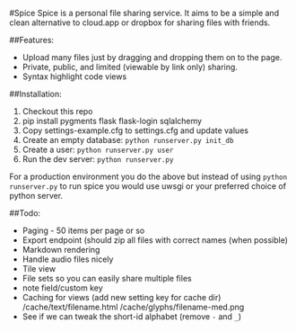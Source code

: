 #Spice
Spice is a personal file sharing service. It aims to be a simple and
clean alternative to cloud.app or dropbox for sharing files with
friends.

##Features:
* Upload many files just by dragging and dropping them on to the page.
* Private, public, and limited (viewable by link only) sharing.
* Syntax highlight code views

##Installation:
1. Checkout this repo
2. pip install pygments flask flask-login sqlalchemy
3. Copy settings-example.cfg to settings.cfg and update values
4. Create an empty database: `python runserver.py init_db`
5. Create a user: `python runserver.py user`
6. Run the dev server: `python runserver.py`

For a production environment you do the above but instead of using
`python runserver.py` to run spice you would use uwsgi or your preferred
choice of python server.

##Todo:
* Paging - 50 items per page or so
* Export endpoint (should zip all files with correct names
  (when possible)
* Markdown rendering
* Handle audio files nicely
* Tile view
* File sets so you can easily share multiple files
* note field/custom key
* Caching for views (add new setting key for cache dir)
  /cache/text/filename.html
  /cache/glyphs/filename-med.png
* See if we can tweak the short-id alphabet (remove `-` and `_`)
